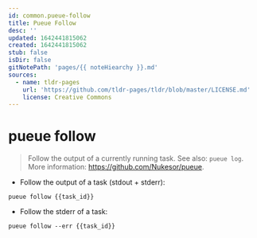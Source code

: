 ```yaml
---
id: common.pueue-follow
title: Pueue Follow
desc: ''
updated: 1642441815062
created: 1642441815062
stub: false
isDir: false
gitNotePath: 'pages/{{ noteHiearchy }}.md'
sources:
  - name: tldr-pages
    url: 'https://github.com/tldr-pages/tldr/blob/master/LICENSE.md'
    license: Creative Commons
---
```

# pueue follow

> Follow the output of a currently running task.
> See also: `pueue log`.
> More information: <https://github.com/Nukesor/pueue>.

- Follow the output of a task (stdout + stderr):

`pueue follow {{task_id}}`

- Follow the stderr of a task:

`pueue follow --err {{task_id}}`

